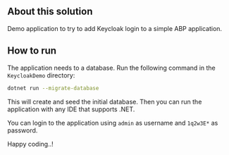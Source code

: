 ## About this solution

Demo application to try to add Keycloak login to a simple ABP application.

## How to run

The application needs to a database. Run the following command in the `KeycloakDemo` directory:

````bash
dotnet run --migrate-database
````

This will create and seed the initial database. Then you can run the application with any IDE that supports .NET.

You can login to the application using `admin` as username and `1q2w3E*` as password.

Happy coding..!



